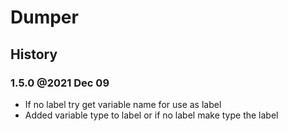 # Dumper

## History

### 1.5.0 @2021 Dec 09

 - If no label try get variable name for use as label
 - Added variable type to label or if no label make type the label
